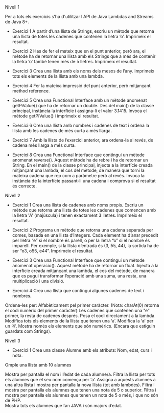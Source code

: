 Nivell 1

Per a tots els exercicis s'ha d'utilitzar l'API de Java Lambdas and Streams de Java 8+. 

- Exercici 1
A partir d’una llista de Strings, escriu un mètode que retorna una llista de totes les cadenes que contenen la lletra ‘o’. Imprimeix el resultat.

- Exercici 2
Has de fer el mateix que en el punt anterior, però ara, el mètode ha de retornar una llista amb els Strings que a més de contenir la lletra ‘o’ també tenen més de 5 lletres. Imprimeix el resultat.

- Exercici 3
Crea una llista amb els noms dels mesos de l’any. Imprimeix tots els elements de la llista amb una lambda.

- Exercici 4
Fer la mateixa impressió del punt anterior, però mitjançant method reference. 

- Exercici 5
Crea una Functional Interface amb un mètode anomenat getPiValue() que ha de retornar un double. Des del main() de la classe principal, instància la interfície i assigna-li el valor 3.1415. Invoca el mètode getPiValue() i imprimeix el resultat.

- Exercici 6
Crea una llista amb nombres i cadenes de text i ordena la llista amb les cadenes de més curta a més llarga.

- Exercici 7
Amb la llista de l’exercici anterior, ara ordena-la al revés, de cadena més llarga a més curta.

- Exercici 8
Crea una Functional Interface que contingui un mètode anomenat reverse(). Aquest mètode ha de rebre i ha de retornar un String. En el main() de la classe principal, injecta a la interfície creada mitjançant una lambda, el cos del mètode, de manera que torni la mateixa cadena que rep com a paràmetre però al revés. Invoca la instància de la interfície passant-li una cadena i comprova si el resultat és correcte.


Nivell 2

- Exercici 1
Crea una llista de cadenes amb noms propis. Escriu un mètode que retorna una llista de totes les cadenes que comencen amb la lletra 'A' (majúscula) i  tenen exactament 3 lletres. Imprimeix el resultat. 

- Exercici 2
Programa un mètode que retorna una cadena separada per comes, basada en una llista d’Integers. Cada element ha d’anar precedit per lletra “e” si el nombre és parell, o per la lletra “o” si el nombre és imparell. Per exemple, si la llista d’entrada és (3, 55, 44), la sortida ha de ser “o3, o55, e44”. Imprimeix el resultat.

- Exercici 3
Crea una Functional Interface que contingui un mètode anomenat operacio(). Aquest mètode ha de retornar un float. Injecta a la interfície creada mitjançant una lambda, el cos del mètode, de manera que es pugui transformar l’operació amb una suma, una resta, una multiplicació i una divisió.

- Exercici 4
Crea una llista que contingui algunes cadenes de text i nombres.

Ordena-les per:
Alfabèticament pel primer caràcter. (Nota: charAt(0) retorna el codi numèric del primer  caràcter) 
Les cadenes que contenen una "e" primer, la resta de cadenes després. Posa el codi directament a la lambda.  
Modifica tots els elements de la llista que tenen una ‘a’. Modifica la ‘a’ per un ‘4’.
Mostra només els elements que són numèrics. (Encara que estiguin guardats com Strings).   


Nivell 3

- Exercici 1
Crea una classe Alumne amb els atributs: Nom, edat, curs i nota.

Omple una llista amb 10 alumnes

Mostra per pantalla el nom i l’edat de cada alumne/a. 
Filtra la llista per tots els alumnes que el seu nom comença per ‘a’. Assigna a aquests alumnes a una altra  llista i  mostra per pantalla la nova llista (tot  amb lambdes). 
Filtra i mostra per pantalla els alumnes que tenen una nota de 5 o superior. 
Filtra i mostra per pantalla els alumnes que tenen un nota de 5 o més, i que no són de PHP.  
Mostra tots els alumnes que fan JAVA i són majors d’edat.
